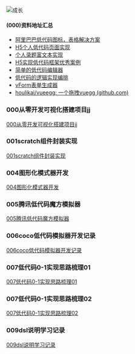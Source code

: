 ![成长](/images/home.png)




  

#### (000)资料地址汇总
- [阿里巴巴低代码图标，表格解决方案](https://xrender.fun/)
- [H5个人低代码页面实现]()
- [个人录题富文本实现]()
- [H5实现低代码框架优秀案例]()
- [简单的低代码编辑器](https://mp.weixin.qq.com/s/llLKRCOLvZSjSO4WfzBgPg)
- [低代码的逻辑实现编排](https://github.com/ascoders/weekly/blob/master/%E5%89%8D%E6%B2%BF%E6%8A%80%E6%9C%AF/197.%E7%B2%BE%E8%AF%BB%E3%80%8A%E4%BD%8E%E4%BB%A3%E7%A0%81%E9%80%BB%E8%BE%91%E7%BC%96%E6%8E%92%E3%80%8B.md)
- [vForm表单生成器](https://gitee.com/nyhxiaoning/VFormBuilds)
- [houlikai/vueegg: 一个拖拽vuegg (github.com)](https://github.com/houlikai/vueegg)


### 000从零开发可视化搭建项目jj
[000从零开发可视化搭建项目jj](./000%E4%BB%8E%E9%9B%B6%E5%BC%80%E5%8F%91%E5%8F%AF%E8%A7%86%E5%8C%96%E6%90%AD%E5%BB%BA%E9%A1%B9%E7%9B%AEjj.md)


### 001scratch组件封装实现
[001scratch组件封装实现](./001scratch%E7%BB%84%E4%BB%B6%E5%B0%81%E8%A3%85%E5%AE%9E%E7%8E%B0.md)

### 004图形化模式器开发
[004图形化模式器开发](./004图形化模式器开发)


### 005腾讯低代码魔方模拟器
[005腾讯低代码魔方模拟器](./005腾讯低代码魔方模拟器)

### 006coco低代码模拟器开发记录
[006coco低代码模拟器开发记录](./006coco低代码模拟器开发记录)

### 007低代码0-1实现思路梳理01
[007低代码0-1实现思路梳理01](./007低代码0-1实现思路梳理01)

### 007低代码0-1实现思路梳理02
[007低代码0-1实现思路梳理02](./007低代码0-1实现思路梳理02)

### 009dsl说明学习记录
[009dsl说明学习记录](./009dsl说明学习记录)